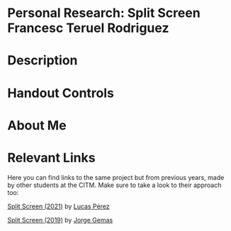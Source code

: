 # Personal Research: Split Screen <br> Francesc Teruel Rodriguez
# Description
# Handout Controls
# About Me
# Relevant Links

Here you can find links to the same project but from previous years, made by other students at the CITM. Make sure to take a look to their approach too:

[Split Screen (2021)](https://lucaspg14.github.io/Split-Screen/) by [Lucas Pérez](https://github.com/LucasPG14)

[Split Screen (2019)](https://jorgegh2.github.io/Split-screen/) by [Jorge Gemas](https://github.com/jorgegh2)
